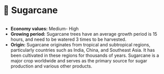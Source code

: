 # 🫧 Sugarcane

<figure><img src="https://fiwallets-organization.gitbook.io/~gitbook/image?url=https%3A%2F%2Fcontent.gitbook.com%2Fcontent%2Fy39LOQQezVvERXFqNDkL%2Fblobs%2FMvpjIYcdY9WqiMgXgqgO%2Fsugar.png&#x26;width=768&#x26;dpr=4&#x26;quality=100&#x26;sign=3220bf6bedd8bb18b5d23090a450bc8ded92152142f8fd63f2a1f1180bf15433" alt=""><figcaption></figcaption></figure>

* **Economy values:** Medium- High
* **Growing period:** Sugarcane trees have an average growth period is 15 hours, and need to be watered 3 times to be harvested.
* **Origin:** Sugarcane originates from tropical and subtropical regions, particularly countries such as India, China, and Southeast Asia. It has been cultivated in these regions for thousands of years. Sugarcane is a major crop worldwide and serves as the primary source for sugar production and various other products.
